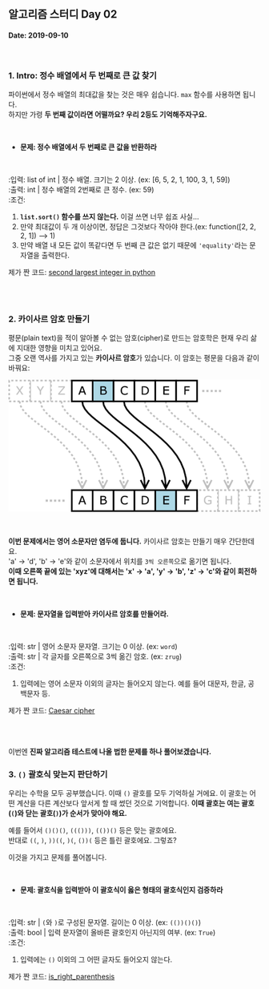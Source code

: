 ## 알고리즘 스터디 Day 02

#### Date: 2019-09-10

<br>


### 1. Intro: 정수 배열에서 두 번째로 큰 값 찾기

파이썬에서 정수 배열의 최대값을 찾는 것은 매우 쉽습니다. `max` 함수를 사용하면 됩니다.  
하지만 가령 **두 번째 값이라면 어떨까요? 우리 2등도 기억해주자구요.**  

<br>

* **문제: 정수 배열에서 두 번째로 큰 값을 반환하라**

<br>

:입력: list of int | 정수 배열. 크기는 2 이상. (ex: [6, 5, 2, 1, 100, 3, 1, 59])    
:출력: int         | 정수 배열의 2번째로 큰 정수. (ex: 59)     
:조건:       

1. **`list.sort()` 함수를 쓰지 않는다.** 이걸 쓰면 너무 쉽죠 사실...
1. 만약 최대값이 두 개 이상이면, 정답은 그것보다 작아야 한다.(ex: function([2, 2, 2, 1]) --> 1)
1. 만약 배열 내 모든 값이 똑같다면 두 번째 큰 값은 없기 때문에 `'equality'`라는 문자열을 출력한다.  

제가 짠 코드: [second largest integer in python](https://gist.github.com/shoark7/fa2e45c6523ecd52a44cde8963162d1b)

<br>
<br>



### 2. 카이사르 암호 만들기


평문(plain text)을 적이 알아볼 수 없는 암호(cipher)로 만드는 암호학은 현재 우리 삶에 지대한 영향을 미치고 있어요.  
그중 오랜 역사를 가지고 있는 **카이사르 암호**가 있습니다. 이 암호는 평문을 다음과 같이 바꿔요:

![caesar example](image/caesar-example.png)

<br>


**이번 문제에서는 영어 소문자만 염두에 둡니다.** 카이사르 암호는 만들기 매우 간단한데요.  
'a' -> 'd', 'b' -> 'e'와 같이 소문자에서 위치를 `3씩 오른쪽`으로 옮기면 됩니다.  
**이때 오른쪽 끝에 있는 'xyz'에 대해서는 'x' -> 'a', 'y' -> 'b', 'z' -> 'c'와 같이 회전하면 됩니다.**

<br>

* **문제: 문자열을 입력받아 카이사르 암호를 만들어라.**

<br>

:입력: str | 영어 소문자 문자열. 크기는 0 이상. (ex: `word`)  
:출력: str | 각 글자를 오른쪽으로 3씩 옮긴 암호. (ex: `zrug`)  
:조건:    

1. 입력에는 영어 소문자 이외의 글자는 들어오지 않는다. 예를 들어 대문자, 한글, 공백문자 등.


제가 짠 코드: [Caesar cipher](https://gist.github.com/shoark7/49717a2ba422cceb9498fdabf1257e56)


<br>
<br>

이번엔 **진짜 알고리즘 테스트에 나올 법한 문제를 하나 풀어보겠습니다.**


### 3. `()` 괄호식 맞는지 판단하기

우리는 수학을 모두 공부했습니다. 이때 `()` 괄호를 모두 기억하실 거에요. 이 괄호는 어떤 계산을 다른 계산보다 앞서게 할 때 썼던 것으로 기억합니다. **이때 괄호는 여는 괄호(`(`)와 닫는 괄호(`)`)가 순서가 맞아야 해요.**  

예를 들어서 `()()()`, `((()))`, `(())()` 등은 맞는 괄호에요.  
반대로 `((`, `)`, `))((`, `)(`, `())(` 등은 틀린 괄호에요. 그렇죠?

이것을 가지고 문제를 풀어봅니다.


<br>

* **문제: 괄호식을 입력받아 이 괄호식이 옳은 형태의 괄호식인지 검증하라**

<br>

:입력: str  | `(`와 `)`로 구성된 문자열. 길이는 0 이상. (ex: `(())()()`)  
:출력: bool | 입력 문자열이 올바른 괄호인지 아닌지의 여부. (ex: `True`)  
:조건:    

1. 입력에는 `()` 이외의 그 어떤 글자도 들어오지 않는다.


제가 짠 코드: [is_right_parenthesis](https://gist.github.com/shoark7/59df58b63b2e87b95da7dfe871eda4e7)
